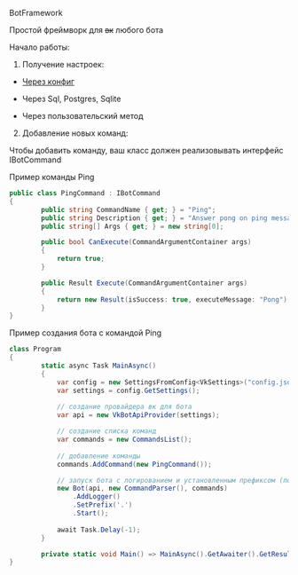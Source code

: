BotFramework

Простой фреймворк для ~~вк~~ любого бота

Начало работы:

1. Получение настроек:

* [Через конфиг](https://github.com/TEF-Dev/BotFramework/blob/master/SettingsFromConfig.md)

* Через Sql, Postgres, Sqlite

* Через пользовательский метод

2. Добавление новых команд:

Чтобы добавить команду, ваш класс должен реализовывать интерфейс IBotCommand

Пример команды Ping
```csharp
public class PingCommand : IBotCommand
{
        public string CommandName { get; } = "Ping";
        public string Description { get; } = "Answer pong on ping message";
        public string[] Args { get; } = new string[0];

        public bool CanExecute(CommandArgumentContainer args)
        {
            return true;
        }

        public Result Execute(CommandArgumentContainer args)
        {
            return new Result(isSuccess: true, executeMessage: "Pong");
        }
}
```

Пример создания бота с командой Ping

```csharp
class Program
{
        static async Task MainAsync()
        {
            var config = new SettingsFromConfig<VkSettings>("config.json");
            var settings = config.GetSettings();
            
            // создание провайдера вк для бота
            var api = new VkBotApiProvider(settings);

            // создание списка команд
            var commands = new CommandsList();
            
            // добавление команды
            commands.AddCommand(new PingCommand());

            // запуск бота с логированием и установленным префиксом (по умолчанию !)
            new Bot(api, new CommandParser(), commands)
                .AddLogger()
                .SetPrefix('.')
                .Start();
                
            await Task.Delay(-1);
        }

        private static void Main() => MainAsync().GetAwaiter().GetResult();
}
```
